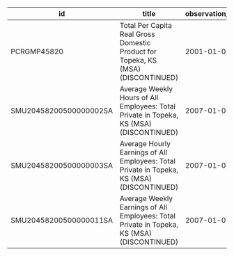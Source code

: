 | id                     | title                                                                                      | observation_start   | observation_end   |
|------------------------|--------------------------------------------------------------------------------------------|---------------------|-------------------|
| PCRGMP45820            | Total Per Capita Real Gross Domestic Product for Topeka, KS (MSA) (DISCONTINUED)           | 2001-01-01          | 2017-01-01        |
| SMU20458200500000002SA | Average Weekly Hours of All Employees: Total Private in Topeka, KS (MSA) (DISCONTINUED)    | 2007-01-01          | 2022-03-01        |
| SMU20458200500000003SA | Average Hourly Earnings of All Employees: Total Private in Topeka, KS (MSA) (DISCONTINUED) | 2007-01-01          | 2022-03-01        |
| SMU20458200500000011SA | Average Weekly Earnings of All Employees: Total Private in Topeka, KS (MSA) (DISCONTINUED) | 2007-01-01          | 2022-03-01        |